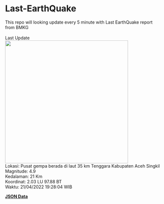 # Last-EarthQuake
This repo will looking update every 5 minute with Last EarthQuake report from BMKG
<br>
<br>
Last Update
<br>
<img src="https://ews.bmkg.go.id/TEWS/data/20220421192804.mmi.jpg" width="400"/>
<br>
Lokasi: Pusat gempa berada di laut 35 km Tenggara Kabupaten Aceh Singkil <br>
Magnitude: 4.9 <br>
Kedalaman: 21 Km <br>
Koordinat: 2.03 LU 97.88 BT <br>
Waktu: 21/04/2022 19:28:04 WIB <br>

<a href="./data/data.json">**JSON Data**</a>
